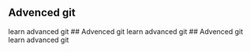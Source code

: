 ## Advenced git
learn advanced git ## Advenced git
learn advanced git ## Advenced git
learn advanced git 
